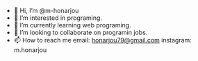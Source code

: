 - 👋 Hi, I’m @m-honarjou
- 👀 I’m interested in programing.
- 🌱 I’m currently learning web programing.
- 💞️ I’m looking to collaborate on programin jobs.
- 📫 How to reach me 
email: honarjou79@gmail.com
instagram: m.honarjou

<!---
m-honarjou/m-honarjou is a ✨ special ✨ repository because its `README.md` (this file) appears on your GitHub profile.
You can click the Preview link to take a look at your changes.
--->
